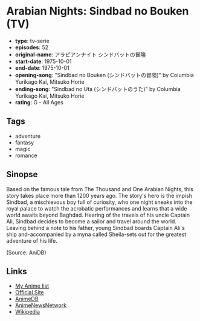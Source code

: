 # Arabian Nights: Sindbad no Bouken (TV)

-   **type**: tv-serie
-   **episodes**: 52
-   **original-name**: アラビアンナイト シンドバットの冒険
-   **start-date**: 1975-10-01
-   **end-date**: 1975-10-01
-   **opening-song**: "Sindbad no Bouken (シンドバットの冒険)" by Columbia Yurikago Kai, Mitsuko Horie
-   **ending-song**: "Sindbad no Uta (シンドバットのうた)" by Columbia Yurikago Kai, Mitsuko Horie
-   **rating**: G - All Ages

## Tags

-   adventure
-   fantasy
-   magic
-   romance

## Sinopse

Based on the famous tale from The Thousand and One Arabian Nights, this story takes place more than 1200 years ago. The story's hero is the impish Sindbad, a mischievous boy full of curiosity, who one night sneaks into the royal palace to watch the acrobatic performances and learns that a wide world awaits beyond Baghdad.
Hearing of the travels of his uncle Captain Ali, Sindbad decides to become a sailor and travel around the world. Leaving behind a note to his father, young Sindbad boards Captain Ali`s ship and-accompanied by a myna called Sheila-sets out for the greatest adventure of his life.

(Source: AniDB)

## Links

-   [My Anime list](https://myanimelist.net/anime/2825/Arabian_Nights__Sindbad_no_Bouken_TV)
-   [Official Site](http://www.nippon-animation.co.jp/work/arabian_sindbad.html)
-   [AnimeDB](http://anidb.info/perl-bin/animedb.pl?show=anime&aid=785)
-   [AnimeNewsNetwork](http://www.animenewsnetwork.com/encyclopedia/anime.php?id=1181)
-   [Wikipedia](http://en.wikipedia.org/wiki/Arabian_Nights:_Sinbad%27s_Adventures)
